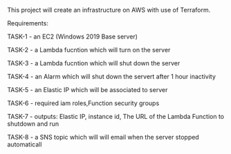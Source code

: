 This project will create an infrastructure on AWS with use of Terraform.

Requirements:

TASK-1 - an EC2 (Windows 2019 Base server) 

TASK-2 - a Lambda fucntion which will turn on the server

TASK-3 - a Lambda fucntion which will shut down the server

TASK-4 - an Alarm which will shut down the servert after 1 hour inactivity

TASK-5 - an Elastic IP which will be associated to server

TASK-6 - required iam roles,Function security groups

TASK-7 - outputs: Elastic IP, instance id, The URL of the Lambda Function to shutdown and run

TASK-8 - a SNS topic which will will email when the server stopped automaticall
